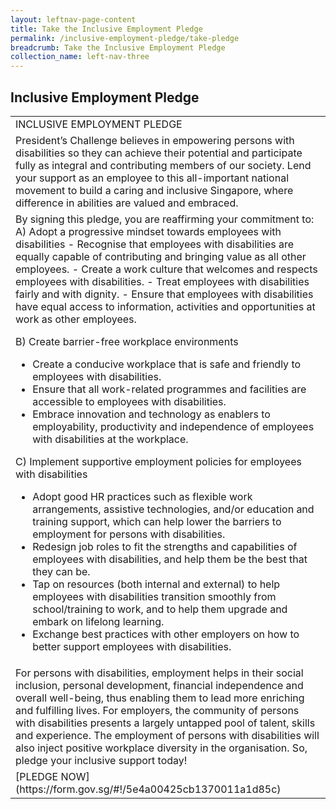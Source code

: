 ```yaml
---
layout: leftnav-page-content
title: Take the Inclusive Employment Pledge
permalink: /inclusive-employment-pledge/take-pledge
breadcrumb: Take the Inclusive Employment Pledge
collection_name: left-nav-three
---
```


 ##  Inclusive Employment Pledge
 
 <table>
  <tr><td>INCLUSIVE EMPLOYMENT PLEDGE</td></tr>
  <tr><td>President’s Challenge believes in empowering persons with disabilities so they can achieve their potential and participate fully as integral and contributing members of our society.
Lend your support as an employee to this all-important national movement to build a caring and inclusive Singapore, where difference in abilities are valued and embraced.
    </td></tr>
  <tr><td>By signing this pledge, you are reaffirming your commitment to:
A)	Adopt a progressive mindset towards employees with disabilities
-	Recognise that employees with disabilities are equally capable of contributing and bringing value as all other employees.
-	Create a work culture that welcomes and respects employees with disabilities.
-	Treat employees with disabilities fairly and with dignity. 
-	Ensure that employees with disabilities have equal access to information, activities and opportunities at work as other employees.

B)	Create barrier-free workplace environments
-	Create a conducive workplace that is safe and friendly to employees with disabilities.
-	Ensure that all work-related programmes and facilities are accessible to employees with disabilities.
-	Embrace innovation and technology as enablers to employability, productivity and independence of employees with disabilities at the workplace.

C)	Implement supportive employment policies for employees with disabilities
-	Adopt good HR practices such as flexible work arrangements, assistive technologies, and/or education and training support, which can help lower the barriers to employment for persons with disabilities.
-	Redesign job roles to fit the strengths and capabilities of employees with disabilities, and help them be the best that they can be.
-	Tap on resources (both internal and external) to help employees with disabilities transition smoothly from school/training to work, and to help them upgrade and embark on lifelong learning.
-	Exchange best practices with other employers on how to better support employees with disabilities.
</td></tr>
<tr><td>For persons with disabilities, employment helps in their social inclusion, personal development, financial independence and overall well-being, thus enabling them to lead more enriching and fulfilling lives. 
For employers, the community of persons with disabilities presents a largely untapped pool of talent, skills and experience. The employment of persons with disabilities will also inject positive workplace diversity in the organisation. So, pledge your inclusive support today!</td></tr>
<tr><td>[PLEDGE NOW](https://form.gov.sg/#!/5e4a00425cb1370011a1d85c)</td></tr>
</table>
